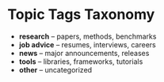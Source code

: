 # Topic Tags Taxonomy

- **research**   – papers, methods, benchmarks  
- **job advice** – resumes, interviews, careers  
- **news**       – major announcements, releases  
- **tools**      – libraries, frameworks, tutorials  
- **other**      – uncategorized
